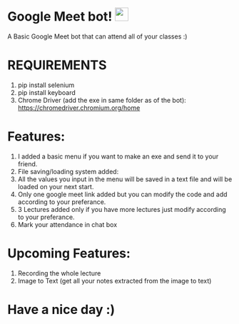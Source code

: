 # Google Meet bot! <img src="https://raw.githubusercontent.com/MartinHeinz/MartinHeinz/master/wave.gif" width="30px">

A Basic Google Meet bot that can attend all of your classes :)

# REQUIREMENTS
1. pip install selenium <br /> 
2. pip install keyboard <br />
3. Chrome Driver (add the exe in same folder as of the bot): https://chromedriver.chromium.org/home
 
# Features:
1. I added a basic menu if you want to make an exe and send it to your friend.<br />
2. File saving/loading system added:<br />
3. All the values you input in the menu will be saved in a text file and will be loaded on your next start.<br />
4. Only one google meet link added but you can modify the code and add according to your preferance.<br />
5. 3 Lectures added only if you have more lectures just modify according to your preferance.<br />
6. Mark your attendance in chat box

# Upcoming Features:
1. Recording the whole lecture<br />
2. Image to Text (get all your notes extracted from the image to text)

# Have a nice day :)
